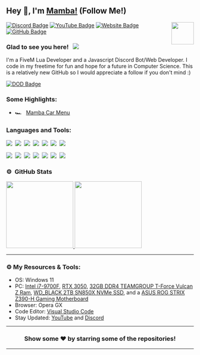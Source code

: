 ## Hey 👋, I'm [Mamba!](https://store.fxsolutions.tech) (Follow Me!)

<img align="right" height="60" width="60" alt="" src="https://store.fxsolutions.tech/images/team-1z94Wgo8ni97KVb5ZpeWFYeSaQDj5iO_zBLhtY0RHhZ6I.png" />

[![Discord Badge](https://img.shields.io/badge/-Discord-0e76a8?style=flat-square&logo=Discord&logoColor=white)](https://discord.gg/aDVRECwuwF)
[![YouTube Badge](https://img.shields.io/badge/-YouTube-e02828?style=flat-square&logo=YouTube&logoColor=white)](https://www.youtube.com/channel/UCB2uv80F-SQDEWcVnQJH25w)
[![Website Badge](https://img.shields.io/badge/Website-3b5998?style=flat-square&logo=google-chrome&logoColor=white)](https://mamba-mods.tebex.io)
[![GitHub Badge](https://img.shields.io/badge/-GitHub-ffffff?style=flat-square&logo=Github&logoColor=black)](https://github.com/mamba5681)

### Glad to see you here! &nbsp; ![](https://komarev.com/ghpvc/?username=mamba5681&label=Views&color=blue&style=plastic) 

I'm a FiveM Lua Developer and a Javascript Discord Bot/Web Developer. I code in my freetime for fun and hope for a future in Computer Science. This is a relatively new GitHub so I would appreciate a follow if you don't mind :)

[![DOD Badge](https://img.shields.io/badge/TEAM-MAMBA%20MODIFICATIONS-17a6ec?style=for-the-badge)](https://discord.gg/aDVRECwuwF)


### Some Highlights:

- 🏎️ &nbsp; [Mamba Car Menu](https://store.fxsolutions.tech/store/mcm)

### Languages and Tools:

![](https://img.shields.io/badge/JavaScript-F7DF1E?style=for-the-badge&logo=javascript&logoColor=black)&nbsp;
![](https://img.shields.io/badge/Node.js-43853D?style=for-the-badge&logo=node.js&logoColor=white)&nbsp;
![](https://img.shields.io/badge/Express.js-404D59?style=for-the-badge)&nbsp;
![](https://img.shields.io/badge/HTML5-E34F26?style=for-the-badge&logo=html5&logoColor=white)&nbsp;
![](https://img.shields.io/badge/CSS3-1572B6?style=for-the-badge&logo=css3&logoColor=white)&nbsp;
![](https://img.shields.io/badge/MySQL-00000F?style=for-the-badge&logo=mysql&logoColor=white)&nbsp;
![](https://img.shields.io/badge/Markdown-000000?style=for-the-badge&logo=markdown&logoColor=white)&nbsp;

![](https://img.shields.io/badge/Windows-0078D6?style=for-the-badge&logo=windows&logoColor=white)&nbsp;
![](https://img.shields.io/badge/Linux-d94100?style=for-the-badge&logo=linux&logoColor=white)&nbsp;
![](https://img.shields.io/badge/Discord-7289DA?style=for-the-badge&logo=discord&logoColor=white)&nbsp;
![](https://img.shields.io/badge/PayPal-00457C?style=for-the-badge&logo=paypal&logoColor=white)&nbsp;
![](https://img.shields.io/badge/Spotify-1ED760?&style=for-the-badge&logo=spotify&logoColor=white)&nbsp;
![](https://img.shields.io/badge/GitHub-100000?style=for-the-badge&logo=github&logoColor=white)&nbsp;
![](https://img.shields.io/badge/Steam-000000?style=for-the-badge&logo=steam&logoColor=white)&nbsp;

### ⚙️ &nbsp;GitHub Stats

<p align="left">
<a href="https://github.com/mamba5681">
  <img height="180em" src="https://github-readme-stats-eight-theta.vercel.app/api?username=mamba5681&show_icons=true&theme=react&include_all_commits=true&count_private=true"/>
  <img height="180em" src="https://github-readme-stats-eight-theta.vercel.app/api/top-langs/?username=mamba5681&layout=compact&langs_count=8&theme=react"/>
</a>
</p>

---

### ⚙️ My Resources & Tools:

- OS: Windows 11
- PC: [Intel i7-9700F](https://www.amazon.com/Intel-i7-9700F-Desktop-Processor-Graphics/dp/B07S8DWXT3), [RTX 3050](https://www.newegg.com/gigabyte-geforce-rtx-3050-gv-n3050eagle-oc-8gd/p/N82E16814932498?Description=RTX%203050&cm_re=RTX_3050-_-14-932-498-_-Product), [32GB DDR4 TEAMGROUP T-Force Vulcan Z Ram](https://www.amazon.com/TEAMGROUP-T-Force-Vulcan-3200MHz-Desktop/dp/B07T62Y4YN/ref=asc_df_B07T62Y4YN/?tag=hyprod-20&linkCode=df0&hvadid=380145854123&hvpos=&hvnetw=g&hvrand=7545338354882567726&hvpone=&hvptwo=&hvqmt=&hvdev=c&hvdvcmdl=&hvlocint=&hvlocphy=9013318&hvtargid=pla-816991360975&psc=1&tag=&ref=&adgrpid=85982211068&hvpone=&hvptwo=&hvadid=380145854123&hvpos=&hvnetw=g&hvrand=7545338354882567726&hvqmt=&hvdev=c&hvdvcmdl=&hvlocint=&hvlocphy=9013318&hvtargid=pla-816991360975), [WD_BLACK 2TB SN850X NVMe SSD](https://www.amazon.com/WD_BLACK-SN850X-Internal-Gaming-Solid/dp/B0B7CMZ3QH?th=1), and a [ASUS ROG STRIX Z390-H Gaming Motherboard](https://rog.asus.com/us/motherboards/rog-strix/rog-strix-z390-h-gaming-model/)
- Browser: Opera GX
- Code Editor: [Visual Studio Code](https://code.visualstudio.com/)
- Stay Updated: [YouTube](https://www.youtube.com/channel/UCB2uv80F-SQDEWcVnQJH25w) and [Discord](https://discord.gg/aDVRECwuwF)

---

<h3 align=center>Show some ❤️ by starring some of the repositories!</h3>

---
